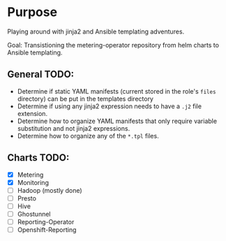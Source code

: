 # Purpose

Playing around with jinja2 and Ansible templating adventures.

Goal: Transistioning the metering-operator repository from helm charts to Ansible templating.

## General TODO:

- Determine if static YAML manifests (current stored in the role's `files` directory) can be put in the templates directory
- Determine if using any jinja2 expression needs to have a `.j2` file extension.
- Determine how to organize YAML manifests that only require variable substitution and not jinja2 expressions.
- Determine how to organize any of the `*.tpl` files.

## Charts TODO:

- [x] Metering
- [x] Monitoring
- [ ] Hadoop (mostly done)
- [ ] Presto
- [ ] Hive
- [ ] Ghostunnel
- [ ] Reporting-Operator
- [ ] Openshift-Reporting
